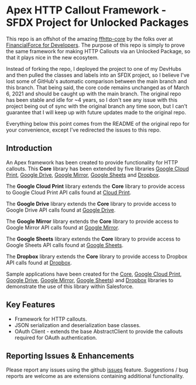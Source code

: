 # Apex HTTP Callout Framework - SFDX Project for Unlocked Packages

This repo is an offshot of the amazing [ffhttp-core](https://github.com/financialforcedev/ffhttp-core) by the folks over at [FinancialForce for Developers](https://github.com/financialforcedev). The purpose of this repo is simply to prove the same framework for making HTTP Callouts via an Unlocked Package, so that it plays nice in the new ecosytem.

Instead of forking the repo, I deployed the project to one of my DevHubs and then pulled the classes and labels into an SFDX project, so I believe I've lost some of GitHub's automatic comparison between the main branch and this branch. That being said, the core code remains unchanged as of March 6, 2021 and should be caught up with the main branch. The original repo has been stable and idle for ~4 years, so I don't see any issue with this project being out of sync with the original branch any time soon, but I can't guarantee that I will keep up with future updates made to the original repo.

Everything below this point comes from the README of the original repo for your convenience, except I've redirected the issues to this repo.

## Introduction

An Apex framework has been created to provide functionality for HTTP callouts. This **Core** library has been extended by five libraries [Google Cloud Print](https://github.com/financialforcedev/ffhttp-googlecloudprint), [Google Drive](https://github.com/financialforcedev/ffhttp-googledrive), [Google Mirror](https://github.com/financialforcedev/ffhttp-googlemirror), [Google Sheets](https://github.com/financialforcedev/ffhttp-googlesheets) and [Dropbox](https://github.com/financialforcedev/ffhttp-dropbox).

The **Google Cloud Print** library extends the **Core** library to provide access to Google Cloud Print API calls found at [Cloud Print](https://developers.google.com/cloud-print/).

The **Google Drive** library extends the **Core** library to provide access to Google Drive API calls found at [Google Drive](https://developers.google.com/drive/v2/reference/).

The **Google Mirror** library extends the **Core** library to provide access to Google Mirror API calls found at [Google Mirror](https://developers.google.com/glass/v1/reference/).

The **Google Sheets** library extends the **Core** library to provide access to Google Sheets API calls found at [Google Sheets](https://developers.google.com/google-apps/spreadsheets/).

The **Dropbox** library extends the **Core** library to provide access to Dropbox API calls found at [Dropbox](https://www.dropbox.com/developers/core/docs).

Sample applications have been created for the [Core](https://github.com/financialforcedev/ffhttp-core-samples), [Google Cloud Print](https://github.com/financialforcedev/ffhttp-googlecloudprint-samples), [Google Drive](https://github.com/financialforcedev/ffhttp-googledrive-samples), [Google Mirror](https://github.com/financialforcedev/ffhttp-googlemirror-samples), [Google Sheets](https://github.com/financialforcedev/ffhttp-googlesheets-samples)) and [Dropbox](https://github.com/financialforcedev/ffhttp-dropbox-samples) libraries to demonstrate the use of this library within Salesforce.

## Key Features

- Framework for HTTP callouts.
- JSON serialization and deserialization base classes.
- OAuth Client - extends the base AbstractClient to provide the callouts required for OAuth authentication.

## Reporting Issues & Enhancements

Please report any issues using the github [issues](https://github.com/miguelriverarios/ffhttp-core-sfdx/issues) feature. Suggestions / bug reports are welcome as are extensions containing additional functionality.
